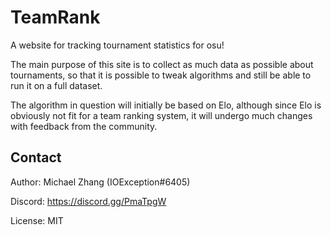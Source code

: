 TeamRank
========

A website for tracking tournament statistics for osu!

The main purpose of this site is to collect as much data as possible about tournaments, so that it is possible to tweak algorithms and still be able to run it on a full dataset.

The algorithm in question will initially be based on Elo, although since Elo is obviously not fit for a team ranking system, it will undergo much changes with feedback from the community.

Contact
-------

Author: Michael Zhang (IOException#6405)

Discord: https://discord.gg/PmaTpgW

License: MIT

